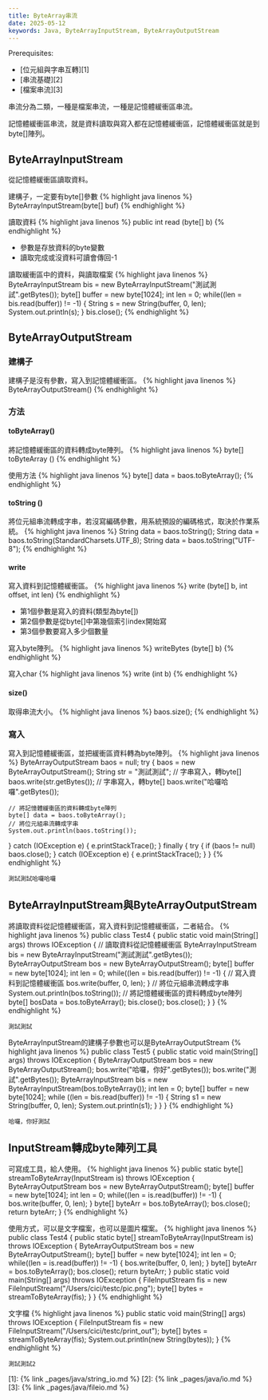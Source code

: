 ```yaml
---
title: ByteArray串流
date: 2025-05-12
keywords: Java, ByteArrayInputStream, ByteArrayOutputStream
---
```

Prerequisites:

- [位元組與字串互轉][1]
- [串流基礎][2]
- [檔案串流][3]

串流分為二類，一種是檔案串流，一種是記憶體緩衝區串流。

記憶體緩衝區串流，就是資料讀取與寫入都在記憶體緩衝區，記憶體緩衝區就是到byte\[\]陣列。

## ByteArrayInputStream
從記憶體緩衝區讀取資料。

建構子，一定要有byte\[\]參數
{% highlight java linenos %}
ByteArrayInputStream(byte[] buf)
{% endhighlight %}

讀取資料
{% highlight java linenos %}
public int read (byte[] b)
{% endhighlight %}
- 參數是存放資料的byte變數
- 讀取完成或沒資料可讀會傳回-1

讀取緩衝區中的資料，與讀取檔案
{% highlight java linenos %}
  ByteArrayInputStream bis = new ByteArrayInputStream("測試測試".getBytes());
  byte[] buffer = new byte[1024];
  int len = 0;
  while((len = bis.read(buffer)) != -1) {
    String s = new String(buffer, 0, len);
    System.out.println(s);
  }
  bis.close();
{% endhighlight %}

## ByteArrayOutputStream
### 建構子
建構子是沒有參數，寫入到記憶體緩衝區。
{% highlight java linenos %}
ByteArrayOutputStream()
{% endhighlight %}

### 方法
#### toByteArray()
將記憶體緩衝區的資料轉成byte陣列。
{% highlight java linenos %}
byte[] toByteArray ()
{% endhighlight %}

使用方法
{% highlight java linenos %}
byte[] data = baos.toByteArray();
{% endhighlight %}

#### toString ()
將位元組串流轉成字串，若沒寫編碼參數，用系統預設的編碼格式，取決於作業系統。
{% highlight java linenos %}
String data = baos.toString();
String data = baos.toString(StandardCharsets.UTF_8);
String data = baos.toString("UTF-8");
{% endhighlight %}

#### write
寫入資料到記憶體緩衝區。
{% highlight java linenos %}
write (byte[] b, int offset, int len)
{% endhighlight %}
- 第1個參數是寫入的資料(類型為byte[])
- 第2個參數是從byte[]中第幾個索引index開始寫
- 第3個參數要寫入多少個數量

寫入byte陣列。
{% highlight java linenos %}
writeBytes (byte[] b)
{% endhighlight %}

寫入char
{% highlight java linenos %}
write (int b)
{% endhighlight %}

#### size()
取得串流大小。
{% highlight java linenos %}
baos.size();
{% endhighlight %}

### 寫入
寫入到記憶體緩衝區，並把緩衝區資料轉為byte陣列。
{% highlight java linenos %}
  ByteArrayOutputStream baos = null;
  try {
    baos = new ByteArrayOutputStream();
    String str = "測試測試";
    // 字串寫入，轉byte[]
    baos.write(str.getBytes());
    // 字串寫入，轉byte[]
    baos.write("哈囉哈囉".getBytes());

    // 將記憶體緩衝區的資料轉成byte陣列
    byte[] data = baos.toByteArray();
    // 將位元組串流轉成字串
    System.out.println(baos.toString());
  } catch (IOException e) {
    e.printStackTrace();
  } finally {
    try {
      if (baos != null)
        baos.close();
    } catch (IOException e) {
      e.printStackTrace();
    }
  }
{% endhighlight %}
```
測試測試哈囉哈囉
```

## ByteArrayInputStream與ByteArrayOutputStream
將讀取資料從記憶體緩衝區，寫入資料到記憶體緩衝區，二者結合。
{% highlight java linenos %}
public class Test4 {
  public static void main(String[] args) throws IOException {
    // 讀取資料從記憶體緩衝區
    ByteArrayInputStream bis = new ByteArrayInputStream("測試測試".getBytes());
    ByteArrayOutputStream bos = new ByteArrayOutputStream();
    byte[] buffer = new byte[1024];
    int len = 0;
    while((len = bis.read(buffer)) != -1) {
      // 寫入資料到記憶體緩衝區
      bos.write(buffer, 0, len);
    }
    // 將位元組串流轉成字串
    System.out.println(bos.toString());
    // 將記憶體緩衝區的資料轉成byte陣列
    byte[] bosData = bos.toByteArray();
    bis.close();
    bos.close();
  }
}
{% endhighlight %}
```
測試測試
```

ByteArrayInputStream的建構子參數也可以是ByteArrayOutputStream
{% highlight java linenos %}
public class Test5 {
  public static void main(String[] args) throws IOException {
    ByteArrayOutputStream bos = new ByteArrayOutputStream();
    bos.write("哈囉，你好".getBytes());
    bos.write("測試".getBytes());
    ByteArrayInputStream bis = new ByteArrayInputStream(bos.toByteArray());
    int len = 0;
    byte[] buffer = new byte[1024];
    while ((len = bis.read(buffer)) != -1) {
      String s1 = new String(buffer, 0, len);
      System.out.println(s1);
    }
  }
}
{% endhighlight %}
```
哈囉，你好測試
```

## InputStream轉成byte陣列工具
可寫成工具，給人使用。
{% highlight java linenos %}
  public static byte[] streamToByteArray(InputStream is) throws IOException {
    ByteArrayOutputStream bos = new ByteArrayOutputStream();
    byte[] buffer = new byte[1024];
    int len = 0;
    while((len = is.read(buffer)) != -1) {
      bos.write(buffer, 0, len);
    }
    byte[] byteArr = bos.toByteArray();
    bos.close();
    return byteArr;
  }
{% endhighlight %}

使用方式，可以是文字檔案，也可以是圖片檔案。
{% highlight java linenos %}
public class Test4 {
  public static byte[] streamToByteArray(InputStream is) throws IOException {
    ByteArrayOutputStream bos = new ByteArrayOutputStream();
    byte[] buffer = new byte[1024];
    int len = 0;
    while((len = is.read(buffer)) != -1) {
      bos.write(buffer, 0, len);
    }
    byte[] byteArr = bos.toByteArray();
    bos.close();
    return byteArr;
  }
  public static void main(String[] args) throws IOException {
    FileInputStream fis = new FileInputStream("/Users/cici/testc/pic.png");
    byte[] bytes = streamToByteArray(fis);
  }
}
{% endhighlight %}

文字檔
{% highlight java linenos %}
  public static void main(String[] args) throws IOException {
    FileInputStream fis = new FileInputStream("/Users/cici/testc/print_out");
    byte[] bytes = streamToByteArray(fis);
    System.out.println(new String(bytes));
  }
{% endhighlight %}
```
測試測試2
```

[1]: {% link _pages/java/string_io.md %}
[2]: {% link _pages/java/io.md %}
[3]: {% link _pages/java/fileio.md %}
